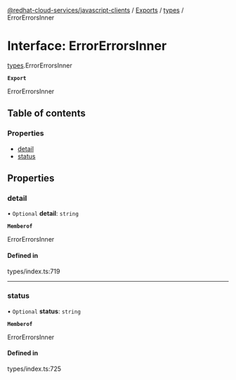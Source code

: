 [@redhat-cloud-services/javascript-clients](../README.md) / [Exports](../modules.md) / [types](../modules/types.md) / ErrorErrorsInner

# Interface: ErrorErrorsInner

[types](../modules/types.md).ErrorErrorsInner

**`Export`**

ErrorErrorsInner

## Table of contents

### Properties

- [detail](types.ErrorErrorsInner.md#detail)
- [status](types.ErrorErrorsInner.md#status)

## Properties

### detail

• `Optional` **detail**: `string`

**`Memberof`**

ErrorErrorsInner

#### Defined in

types/index.ts:719

___

### status

• `Optional` **status**: `string`

**`Memberof`**

ErrorErrorsInner

#### Defined in

types/index.ts:725
